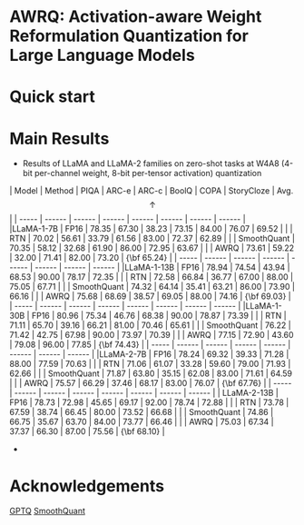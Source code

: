# AWRQ: Activation-aware Weight Reformulation Quantization for Large Language Models


# Quick start



# Main Results
- Results of LLaMA and LLaMA-2 families on zero-shot tasks at W4A8 (4-bit per-channel weight, 8-bit per-tensor activation) quantization

| Model | Method | PIQA | ARC-e | ARC-c | BoolQ | COPA | StoryCloze | Avg. $$\uparrow$$ |
| ----- | ------ | ------ | ------ | ------ | ------ | ------ | ------ |   
|LLaMA-1-7B | FP16        | 78.35 | 67.30 | 38.23 | 73.15 | 84.00 | 76.07 | 69.52 |
|                             | RTN | 70.02 | 56.61 | 33.79 | 61.56 | 83.00 | 72.37 | 62.89 |
|                             | SmoothQuant | 70.35 | 58.12 | 32.68 | 61.90 | 86.00 | 72.95 | 63.67 |
|                             | AWRQ        | 73.61 | 59.22 | 32.00 | 71.41 | 82.00 | 73.20 | {\bf 65.24} |
| ----- | ------ | ------ | ------ | ------ | ------ | ------ | ------ |
|LLaMA-1-13B | FP16        | 78.94 | 74.54 | 43.94 | 68.53 | 90.00 | 78.17 | 72.35 |
|                             | RTN | 72.58 | 66.84 | 36.77 | 67.00 | 88.00 | 75.05 | 67.71 |
|                             | SmoothQuant | 74.32 | 64.14 | 35.41 | 63.21 | 86.00 | 73.90 | 66.16 |
|                             | AWRQ        | 75.68 | 68.69 | 38.57 | 69.05 | 88.00 | 74.16 | {\bf 69.03} |
| ----- | ------ | ------ | ------ | ------ | ------ | ------ | ------ |
|LLaMA-1-30B | FP16        | 80.96 | 75.34 | 46.76 | 68.38 | 90.00 | 78.87 | 73.39 |
|                             | RTN | 71.11 | 65.70 | 39.16 | 66.21 | 81.00 | 70.46 | 65.61 |
|                             | SmoothQuant | 76.22 | 71.42 | 42.75 | 67.98 | 90.00 | 73.97 | 70.39 |
|                             | AWRQ        | 77.15 | 72.90 | 43.60 | 79.08 | 96.00 | 77.85 | {\bf 74.43} |
| ----- | ------ | ------ | ------ | ------ | ------ | ------ | ------ |
|LLaMA-2-7B | FP16        | 78.24 | 69.32 | 39.33 | 71.28 | 88.00 | 77.59 | 70.63 |
|                             | RTN | 71.06 | 61.07 | 33.28 | 59.60 | 79.00 | 71.93 | 62.66 |
|                             | SmoothQuant | 71.87 | 63.80 | 35.15 | 62.08 | 83.00 | 71.61 | 64.59 |
|                             | AWRQ        | 75.57 | 66.29 | 37.46 | 68.17 | 83.00 | 76.07 | {\bf 67.76} |
| ----- | ------ | ------ | ------ | ------ | ------ | ------ | ------ |
| LLaMA-2-13B | FP16        | 78.73 | 72.98 | 45.65 | 69.17 | 92.00 | 78.74 | 72.88 |
|                             | RTN |  73.78 | 67.59 | 38.74 | 66.45 | 80.00 | 73.52 | 66.68 |
|                             | SmoothQuant | 74.86 | 66.75 | 35.67 | 63.70 | 84.00 | 73.77 | 66.46 |
|                             | AWRQ        | 75.03 | 67.34 | 37.37 | 66.30 | 87.00 | 75.56 | {\bf 68.10} |
  

- 

# Acknowledgements
[GPTQ](https://github.com/IST-DASLab/gptq)
[SmoothQuant](https://github.com/mit-han-lab/smoothquant)
